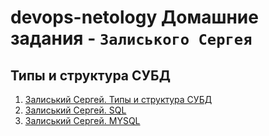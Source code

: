 # devops-netology Домашние задания - `Залиського Сергея` 

## Типы и структура СУБД

1. [Залиський Сергей. Типы и структура СУБД](https://github.com/zitrax1/devops-netology/blob/main/data-base/sql_types.md)
2. [Залиський Сергей. SQL](https://github.com/zitrax1/devops-netology/blob/main/data-base/sql.md)
3. [Залиський Сергей. MYSQL](https://github.com/zitrax1/devops-netology/blob/main/data-base/mysql.md)